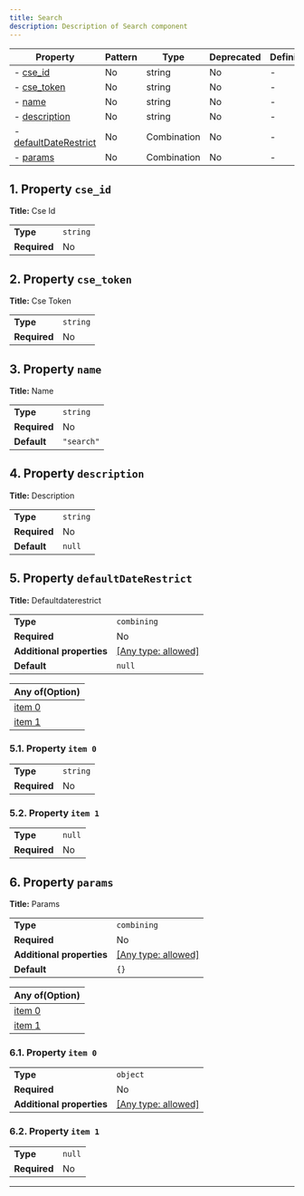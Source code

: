 ```yaml
---
title: Search
description: Description of Search component
---
```


| Property                                       | Pattern | Type        | Deprecated | Definition | Title/Description   |
| ---------------------------------------------- | ------- | ----------- | ---------- | ---------- | ------------------- |
| - [cse_id](#cse_id )                           | No      | string      | No         | -          | Cse Id              |
| - [cse_token](#cse_token )                     | No      | string      | No         | -          | Cse Token           |
| - [name](#name )                               | No      | string      | No         | -          | Name                |
| - [description](#description )                 | No      | string      | No         | -          | Description         |
| - [defaultDateRestrict](#defaultDateRestrict ) | No      | Combination | No         | -          | Defaultdaterestrict |
| - [params](#params )                           | No      | Combination | No         | -          | Params              |

## <a name="cse_id"></a>1. Property `cse_id`

**Title:** Cse Id

|              |          |
| ------------ | -------- |
| **Type**     | `string` |
| **Required** | No       |

## <a name="cse_token"></a>2. Property `cse_token`

**Title:** Cse Token

|              |          |
| ------------ | -------- |
| **Type**     | `string` |
| **Required** | No       |

## <a name="name"></a>3. Property `name`

**Title:** Name

|              |            |
| ------------ | ---------- |
| **Type**     | `string`   |
| **Required** | No         |
| **Default**  | `"search"` |

## <a name="description"></a>4. Property `description`

**Title:** Description

|              |          |
| ------------ | -------- |
| **Type**     | `string` |
| **Required** | No       |
| **Default**  | `null`   |

## <a name="defaultDateRestrict"></a>5. Property `defaultDateRestrict`

**Title:** Defaultdaterestrict

|                           |                                                                           |
| ------------------------- | ------------------------------------------------------------------------- |
| **Type**                  | `combining`                                                               |
| **Required**              | No                                                                        |
| **Additional properties** | [[Any type: allowed]](# "Additional Properties of any type are allowed.") |
| **Default**               | `null`                                                                    |

| Any of(Option)                          |
| --------------------------------------- |
| [item 0](#defaultDateRestrict_anyOf_i0) |
| [item 1](#defaultDateRestrict_anyOf_i1) |

### <a name="defaultDateRestrict_anyOf_i0"></a>5.1. Property `item 0`

|              |          |
| ------------ | -------- |
| **Type**     | `string` |
| **Required** | No       |

### <a name="defaultDateRestrict_anyOf_i1"></a>5.2. Property `item 1`

|              |        |
| ------------ | ------ |
| **Type**     | `null` |
| **Required** | No     |

## <a name="params"></a>6. Property `params`

**Title:** Params

|                           |                                                                           |
| ------------------------- | ------------------------------------------------------------------------- |
| **Type**                  | `combining`                                                               |
| **Required**              | No                                                                        |
| **Additional properties** | [[Any type: allowed]](# "Additional Properties of any type are allowed.") |
| **Default**               | `{}`                                                                      |

| Any of(Option)             |
| -------------------------- |
| [item 0](#params_anyOf_i0) |
| [item 1](#params_anyOf_i1) |

### <a name="params_anyOf_i0"></a>6.1. Property `item 0`

|                           |                                                                           |
| ------------------------- | ------------------------------------------------------------------------- |
| **Type**                  | `object`                                                                  |
| **Required**              | No                                                                        |
| **Additional properties** | [[Any type: allowed]](# "Additional Properties of any type are allowed.") |

### <a name="params_anyOf_i1"></a>6.2. Property `item 1`

|              |        |
| ------------ | ------ |
| **Type**     | `null` |
| **Required** | No     |

----------------------------------------------------------------------------------------------------------------------------

